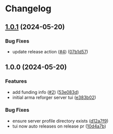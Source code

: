 # Changelog

## [1.0.1](https://github.com/airtonix/arma-reforger-server-tui/compare/v1.0.0...v1.0.1) (2024-05-20)


### Bug Fixes

* update release action ([#4](https://github.com/airtonix/arma-reforger-server-tui/issues/4)) ([07b1d57](https://github.com/airtonix/arma-reforger-server-tui/commit/07b1d579a2751fe1f7217874abf19f2987a599a8))

## 1.0.0 (2024-05-20)


### Features

* add funding info ([#2](https://github.com/airtonix/arma-reforger-server-tui/issues/2)) ([53e083d](https://github.com/airtonix/arma-reforger-server-tui/commit/53e083d8bf493741a3a112826cd4c1ecb31246ab))
* initial arma reforger server tui ([e383b02](https://github.com/airtonix/arma-reforger-server-tui/commit/e383b0266665e09144f54a97f9a9fea142f6098a))


### Bug Fixes

* ensure server profile directory exists ([d12a7f9](https://github.com/airtonix/arma-reforger-server-tui/commit/d12a7f969b6b06b67bc8b12be0a9d040627d2a52))
* tui now auto releases on release pr ([10d4a7b](https://github.com/airtonix/arma-reforger-server-tui/commit/10d4a7bb7910961652bf9c8e33ee0c6d24825eb8))
